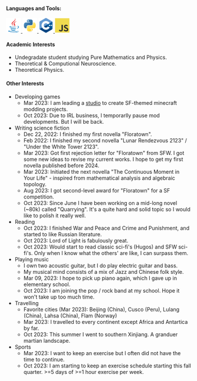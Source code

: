 <!-- ![Top Langs](https://github-readme-stats-one-bice.vercel.app/api/top-langs/?username=yuesha-yc&langs_count=10&layout=compact&role=OWNER,ORGANIZATION_MEMBER) -->

<h4 align="left">Languages and Tools:</h3>
<p align="left"> <a href="https://www.java.com" target="_blank"> <img src="https://raw.githubusercontent.com/devicons/devicon/master/icons/java/java-original.svg" alt="java" width="40" height="40"/> </a> <a href="https://www.python.org" target="_blank"> <img src="https://raw.githubusercontent.com/devicons/devicon/master/icons/python/python-original.svg" alt="python" width="40" height="40"/> </a> <a href="https://www.cplusplus.com/" target="_blank"> <img src="https://raw.githubusercontent.com/devicons/devicon/master/icons/cplusplus/cplusplus-original.svg" alt="cplusplus" width="40" height="40"/> <img src="https://raw.githubusercontent.com/devicons/devicon/master/icons/javascript/javascript-original.svg" alt="javascript" width="40" height="40"/> </a> </p>

#### Academic Interests
- Undegradate student studying Pure Mathematics and Physics.
- Theoretical & Computional Neuroscience.
- Theoretical Physics.

#### Other Interests
- Developing games
  - Mar 2023: I am leading a [studio](https://github.com/TeamMoegMC) to create SF-themed minecraft modding projects.
  - Oct 2023: Due to IRL business, I temporarlly pause mod developments. But I will be back. 
- Writing science fiction
  - Dec 22, 2022: I finished my first novella "Floratown".
  - Feb 2022: I finished my second novella "Lunar Rendezvous 2123" / "Under the White Tower 2123".
  - Mar 2023: Got first rejection letter for "Floratown" from SFW. I got some new ideas to revise my current works. I hope to get my first novella published before 2024.
  - Mar 2023: Initiated the next novella "The Continuous Moment in Your Life" - inspired from mathematical analysis and algebraic topology.
  - Aug 2023: I got second-level award for "Floratown" for a SF competition.
  - Oct 2023: Since June I have been working on a mid-long novel (~80k) called "Quarrying". It's a quite hard and solid topic so I would like to polish it really well. 
- Reading
  - Oct 2023: I finished War and Peace and Crime and Punishment, and started to like Russian literature.
  - Oct 2023: Lord of Light is fabulously great.
  - Oct 2023: Would start to read classic sci-fi's (Hugos) and SFW sci-fi's. Only when I know what the others' are like, I can surpass them. 
- Playing music 
  - I own two acoustic guitar, but I do play electric guitar and bass.
  - My musical mind consists of a mix of Jazz and Chinese folk style.
  - Mar 09, 2023: I hope to pick up piano again, which I gave up in elementary school.
  - Oct 2023: I am joining the pop / rock band at my school. Hope it won't take up too much time.
- Travelling
  - Favorite cities (Mar 2023): Beijing (China), Cusco (Peru), Lulang (China), Lahsa (China), Flam (Norway)
  - Mar 2023: I travelled to every continent except Africa and Antartica by far.
  - Oct 2023: This summer I went to southern Xinjiang. A granduer martian landscape.
- Sports
  - Mar 2023: I want to keep an exercise but I often did not have the time to continue.
  - Oct 2023: I am starting to keep an exercise schedule starting this fall quarter. >=5 days of >=1 hour exercise per week. 
